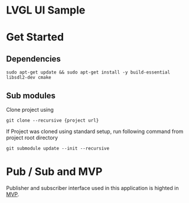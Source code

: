 # LVGL UI Sample


# Get Started
## Dependencies
````
sudo apt-get update && sudo apt-get install -y build-essential libsdl2-dev cmake
````

## Sub modules
Clone project using
```
git clone --recursive {project url}
```

If Project was cloned using standard setup, run following command from project root directory
```
git submodule update --init --recursive
```


# Pub / Sub and MVP
Publisher and subscriber interface used in this application is highted in [MVP](docs/MVP.md).
